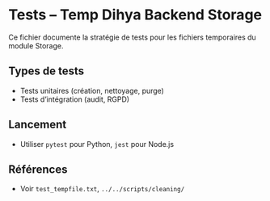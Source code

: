 # Tests – Temp Dihya Backend Storage

Ce fichier documente la stratégie de tests pour les fichiers temporaires du module Storage.

## Types de tests
- Tests unitaires (création, nettoyage, purge)
- Tests d’intégration (audit, RGPD)

## Lancement
- Utiliser `pytest` pour Python, `jest` pour Node.js

## Références
- Voir `test_tempfile.txt`, `../../scripts/cleaning/`
